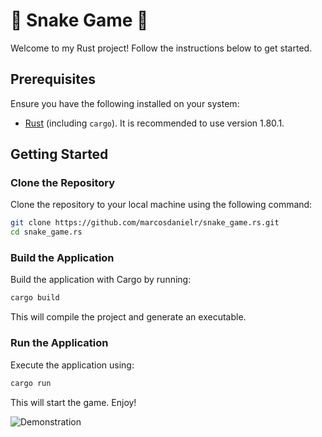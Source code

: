 # 🐍 Snake Game 🦀

Welcome to my Rust project! Follow the instructions below to get started.

## Prerequisites

Ensure you have the following installed on your system:

- [Rust](https://www.rust-lang.org/tools/install) (including `cargo`). It is recommended to use version 1.80.1.

## Getting Started

### Clone the Repository

Clone the repository to your local machine using the following command:

```bash
git clone https://github.com/marcosdanielr/snake_game.rs.git
cd snake_game.rs
```

### Build the Application

Build the application with Cargo by running:

```bash
cargo build
```

This will compile the project and generate an executable.

### Run the Application

Execute the application using:

```bash
cargo run
```

This will start the game. Enjoy!  

![Demonstration](https://i.imgur.com/lPGZPs0.gif)
